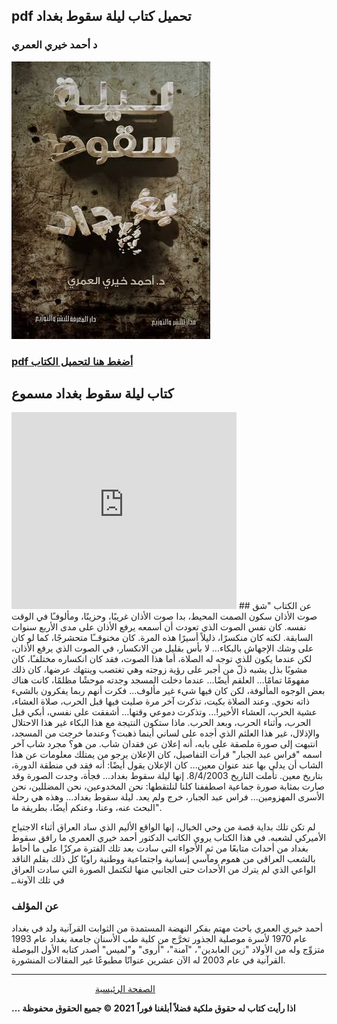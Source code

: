 ## pdf تحميل كتاب ليلة سقوط بغداد 
### د أحمد خيري العمري
![](https://raw.githubusercontent.com/iqraa4u/iqraa4u.github.io/main/images%20(43).jpeg)

### [pdf أضغط هنا لتحميل الكتاب ](https://github.com/iqraa4u/iqraa4u.github.io/raw/main/%D9%84%D9%8A%D9%84%D8%A9%20%D8%B3%D9%82%D9%88%D8%B7%20%D8%A8%D8%BA%D8%AF%D8%A7%D8%AF%20%D8%A3%D8%AD%D9%85%D8%AF%20%D8%AE%D9%8A%D8%B1%D9%8A%20%D8%A7%D9%84%D8%B9%D9%85%D8%B1%D9%8A%20%23%D9%81%D9%88%D8%B1_%D8%B1%D9%8A%D8%AF.pdf)
##  كتاب ليلة سقوط بغداد مسموع     
<iframe width="360" height="315" src="https://www.youtube.com/embed/yIlJx1Qnk40" title="YouTube video player" frameborder="0" allow="accelerometer; autoplay; clipboard-write; encrypted-media; gyroscope; picture-in-picture" allowfullscreen></iframe>
## عن الكتاب 
"شق صوت الأذان سكون الصمت المحيط، بدا صوت الأذان غريبًا، وحزينًا، ومألوفـًا في الوقت نفسه. كان نفس الصوت الذي تعودت أن أسمعه يرفع الأذان على مدى الأربع سنوات السابقة. لكنه كان منكسرًا، ذليلاً أسيرًا هذه المرة. كان مخنوقــًا متحشرجًا، كما لو كان على وشك الإجهاش بالبكاء... لا بأس بقليل من الانكسار، في الصوت الذي يرفع الأذان، لكن عندما يكون للذي توجه له الصلاة، أما هذا الصوت، فقد كان انكساره مختلفـًا، كان مشوبًا بذل يشبه ذلّ من أجبر على رؤية زوجته وهي تغتصب وينتهك عرضها، كان ذلك مفهومًا تمامًا... العلقم أيضًا... عندما دخلت المسجد وجدته موحشًا مظلمًا، كانت هناك بعض الوجوه المألوفة، لكن كان فيها شيء غير مألوف... فكرت أنهم ربما يفكرون بالشيء ذاته نحوي. وعند الصلاة بكيت، تذكرت آخر مرة صليت فيها قبل الحرب، صلاة العشاء، عشية الحرب، العشاء الأخير!... وتذكرت دموعي وقتها... أشفقت على نفسي، أبكي قبل الحرب، وأثناء الحرب، وبعد الحرب. ماذا ستكون النتيجة مع هذا البكاء غير هذا الاحتلال والإذلال، غير هذا العلثم الذي أجده على لساني أينما ذهبت؟ وعندما خرجت من المسجد، انتبهت إلى صورة ملصقة على بابه، أنه إعلان عن فقدان شاب. من هو؟ مجرد شاب آخر اسمه "فراس عبد الجبار" قرأت التفاصيل، كان الإعلان يرجو من يمتلك معلومات عن هذا الشاب أن يدلي بها عند عنوان معين... كان الإعلان يقول أيضًا: أنه فقد في منطقة الدورة، بتاريخ معين. تأملت التاريخ 8/4/2003. إنها ليلة سقوط بغداد... فجأة، وجدت الصورة وقد صارت بمثابة صورة جماعية اصطففنا كلنا لنلتقطها: نحن المخدوعين، نحن المضللين، نحن الأسرى المهزومين... فراس عبد الجبار، خرج ولم يعد. ليلة سقوط بغداد... وهذه هي رحلة البحث عنه، وعنا، وعنكم أيضًا، بطريقة ما".

لم تكن تلك بداية قصة من وحي الخيال، إنها الواقع الأليم الذي ساد العراق أثناء الاجتياح الأميركي لشعبه. في هذا الكتاب يروي الكاتب الدكتور أحمد خيري العمري ما رافق سقوط بغداد من أحداث متابعًا من ثم الأجواء التي سادت بعد تلك الفترة مركزًا على ما أحاط بالشعب العراقي من هموم ومآسي إنسانية واجتماعية ووطنية راويًا كل ذلك بقلم الناقد الواعي الذي لم يترك من الأحداث حتى الجانبي منها لتكتمل الصورة التي سادت العراق في تلك الآونة.ـ
### عن المؤلف 
أحمد خيري العمري باحث مهتم بفكر النهضة المستمدة من الثوابت القرآنية ولد في بغداد عام 1970 لأسرة موصلية الجذور تخرَّج من كلية طب الأسنان جامعة بغداد عام 1993 متزوِّج وله من الأولاد "زين العابدين"، "آمنة"، "أروى" و"لميس" أصدر كتابه الأول البوصلة القرآنية في عام 2003 له الآن عشرين عنوانًا مطبوعًا غير المقالات المنشورة.
  


------
&nbsp; &nbsp; &nbsp; &nbsp; &nbsp; &nbsp; &nbsp; &nbsp;&nbsp;&nbsp; &nbsp; &nbsp; &nbsp; &nbsp; &nbsp; &nbsp; &nbsp; &nbsp;   [ الصفحة الرئيسية ](https://iqraa4u.me/)   

**... اذا رأيت كتاب له حقوق ملكية فضلاً أبلغنا فوراً**
**2021 © جميع الحقوق محفوظة**
